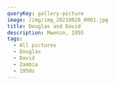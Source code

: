 ```yaml
---
queryKey: gallery-picture
image: /img/img_20210826_0001.jpg
title: Douglas and David
description: Mwenzo, 1955
tags:
  - All pictures
  - Douglas
  - David
  - Zambia
  - 1950s
---
```

